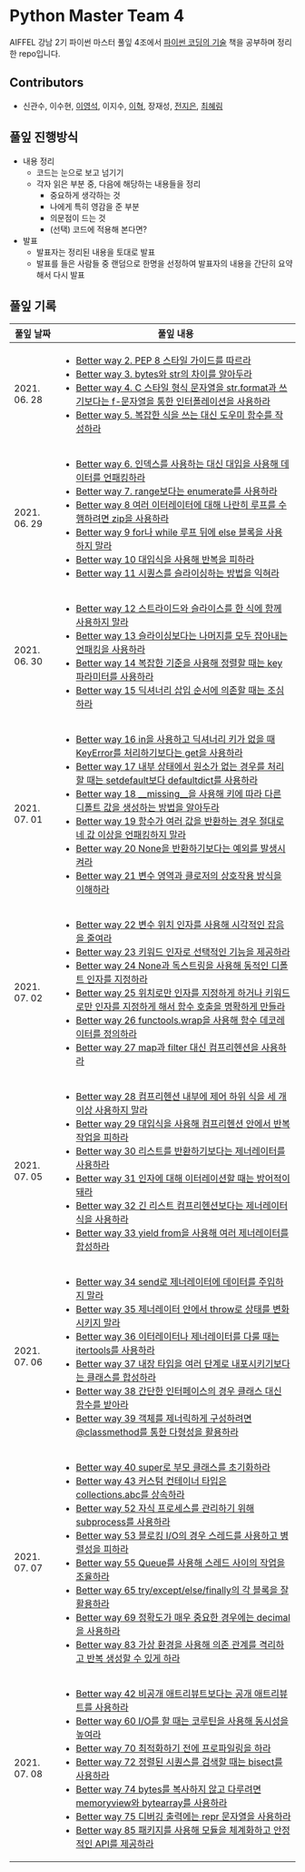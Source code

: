 # Python Master Team 4

AIFFEL 강남 2기 파이썬 마스터 풀잎 4조에서 <a href="https://www.gilbut.co.kr/book/view?bookcode=BN002890&keyword=%ED%8C%8C%EC%9D%B4%EC%8D%AC%20%EC%BD%94%EB%94%A9%EC%9D%98%20%EA%B8%B0%EC%88%A0&collection=GB_BOOK" target="_blank" rel="noopener noreferrer">파이썬 코딩의 기술</a> 책을 공부하며 정리한 repo입니다.

## Contributors

- 신관수, 이수현, [이영석](https://github.com/younnggsuk), 이지수, [이혁](https://github.com/dlgur1994), 장재성, [전지은](https://github.com/jieunjeon), [최혜림](https://github.com/hyelimchoi1223)

## 풀잎 진행방식

- 내용 정리
    - 코드는 눈으로 보고 넘기기
    - 각자 읽은 부분 중, 다음에 해당하는 내용들을 정리
        - 중요하게 생각하는 것
        - 나에게 특히 영감을 준 부분
        - 의문점이 드는 것
        - (선택) 코드에 적용해 본다면?
- 발표
    - 발표자는 정리된 내용을 토대로 발표
    - 발표를 들은 사람들 중 랜덤으로 한명을 선정하여 발표자의 내용을 간단히 요약해서 다시 발표

## 풀잎 기록

|풀잎 날짜|풀잎 내용|
|-------|-------|
|2021. 06. 28|<ul><li>[Better way 2. PEP 8 스타일 가이드를 따르라](https://modulabs.notion.site/Better-way-2-1-095e77f87482430a895b0a4154fa93b9)</li><li>[Better way 3. bytes와 str의 차이를 알아두라](https://modulabs.notion.site/Better-way-3-2-5da7cedf91a448568d211f983c13111b)</li><li>[Better way 4. C 스타일 형식 문자열을 str.format과 쓰기보다는 f-문자열을 통한 인터폴레이션을 사용하라](https://modulabs.notion.site/Better-way-4-1-3103bdf4a79c4c7f8a1f50ce4d37a298)</li><li>[Better way 5. 복잡한 식을 쓰는 대신 도우미 함수를 작성하라](https://modulabs.notion.site/Better-way-5-2-707cb00da15043eb8e2139cfaebe80b8)</li></ul>|
|2021. 06. 29|<ul><li>[Better way 6. 인덱스를 사용하는 대신 대입을 사용해 데이터를 언패킹하라](https://modulabs.notion.site/Better-way-6-1-1dc91796d69844b7afb62a662ae72dde)</li><li>[Better way 7. range보다는 enumerate를 사용하라](https://modulabs.notion.site/Better-way-7-2-ff1a582462ff46fe90ffa00ffd72d7e6)</li><li>[Better way 8 여러 이터레이터에 대해 나란히 루프를 수행하려면 zip을 사용하라](https://modulabs.notion.site/Better-way-8-1-18483341d75d4f31ba1c7052b8836396)</li><li>[Better way 9 for나 while 루프 뒤에 else 블록을 사용하지 말라](https://modulabs.notion.site/Better-way-9-2-0448036e5d8c48da80c2099b5b8e7d98)</li><li>[Better way 10 대입식을 사용해 반복을 피하라](https://modulabs.notion.site/Better-way-10-1-ae6623ed78304928a430fe2a6b7b22fc)</li><li>[Better way 11 시퀀스를 슬라이싱하는 방법을 익혀라](https://modulabs.notion.site/Better-way-11-2-54cb48150e2a4a978c3dd0f2b4bee978)</li></ul>|
|2021. 06. 30|<ul><li>[Better way 12 스트라이드와 슬라이스를 한 식에 함께 사용하지 말라](https://modulabs.notion.site/Better-way-12-1-bbded7fad1a14b2480ac3f2eef51e3e0)</li><li>[Better way 13 슬라이싱보다는 나머지를 모두 잡아내는 언패킹을 사용하라](https://modulabs.notion.site/Better-way-13-2-5283381c08b64a8db48b092756ce3eeb)</li><li>[Better way 14 복잡한 기준을 사용해 정렬할 때는 key 파라미터를 사용하라](https://modulabs.notion.site/Better-way-14-1-f460e6b2d519499ab744e8ab9aa6e54f)</li><li>[Better way 15 딕셔너리 삽입 순서에 의존할 때는 조심하라](https://modulabs.notion.site/Better-way-15-2-8a05e40c7376449b944e7f5925470c52)</li></ul>|
|2021. 07. 01|<ul><li>[Better way 16 in을 사용하고 딕셔너리 키가 없을 때 KeyError를 처리하기보다는 get을 사용하라](https://modulabs.notion.site/Better-way-16-1-4776559aecb84d46ad744b44810446af)</li><li>[Better way 17 내부 상태에서 원소가 없는 경우를 처리할 때는 setdefault보다 defaultdict를 사용하라](https://modulabs.notion.site/Better-way-17-2-a804cc458adb4ece8ea109dc02865fed)</li><li>[Better way 18 __missing__을 사용해 키에 따라 다른 디폴트 값을 생성하는 방법을 알아두라](https://modulabs.notion.site/Better-way-18-1-06b5349bf7c54b8c8e02f78584ed01c4)</li><li>[Better way 19 함수가 여러 값을 반환하는 경우 절대로 네 값 이상을 언패킹하지 말라](https://modulabs.notion.site/Better-way-19-2-540b2a2cd3dd4a4c899f3fb620ffe425)</li><li>[Better way 20 None을 반환하기보다는 예외를 발생시켜라](https://modulabs.notion.site/Better-way-20-1-7bee59b99fec4afba1ed8ce36bb0cbc7)</li><li>[Better way 21 변수 영역과 클로저의 상호작용 방식을 이해하라](https://modulabs.notion.site/Better-way-21-2-40399d15f5fd4a3181c108041342b6d3)</li></ul>|
|2021. 07. 02|<ul><li>[Better way 22 변수 위치 인자를 사용해 시각적인 잡음을 줄여라](https://modulabs.notion.site/Better-way-22-1-22ee77d9d11e45b580742ced925659c6)</li><li>[Better way 23 키워드 인자로 선택적인 기능을 제공하라](https://modulabs.notion.site/Better-way-23-2-09db25b3f7e3480d94ee3bcd3e638b13)</li><li>[Better way 24 None과 독스트링을 사용해 동적인 디폴트 인자를 지정하라](https://modulabs.notion.site/Better-way-24-1-f93345bc4cd7483a851cdc3b8b497a5a)</li><li>[Better way 25 위치로만 인자를 지정하게 하거나 키워드로만 인자를 지정하게 해서 함수 호출을 명확하게 만들라](https://modulabs.notion.site/Better-way-25-2-3ce16ae2715a4e4b95ea4637c194df84)</li><li>[Better way 26 functools.wrap을 사용해 함수 데코레이터를 정의하라](https://modulabs.notion.site/Better-way-26-1-12c3b14120fc4951b880308b420255d3)</li><li>[Better way 27 map과 filter 대신 컴프리헨션을 사용하라](https://modulabs.notion.site/Better-way-27-2-6f413fb2411149d18474564b699ad211)</li></ul>|
|2021. 07. 05|<ul><li>[Better way 28 컴프리헨션 내부에 제어 하위 식을 세 개 이상 사용하지 말라](https://modulabs.notion.site/Better-Way-28-1-24c37d64f3974a9b9e3d276c15b960b2)</li><li>[Better way 29 대입식을 사용해 컴프리헨션 안에서 반복 작업을 피하라](https://modulabs.notion.site/Better-Way-29-2-1102ee7a90064d4c8274d52749d1d2a3)</li><li>[Better way 30 리스트를 반환하기보다는 제너레이터를 사용하라](https://modulabs.notion.site/Better-Way-30-1-797148fa21714e4cb1637deb2f4c534d)</li><li>[Better way 31 인자에 대해 이터레이션할 때는 방어적이 돼라](https://modulabs.notion.site/Better-Way-31-2-aca71cfa0cb74756abc16fbbd609020f)</li><li>[Better way 32 긴 리스트 컴프리헨션보다는 제너레이터 식을 사용하라](https://modulabs.notion.site/Better-Way-32-1-a21d2977d8714ed89ac9a658e951149e)</li><li>[Better way 33 yield from을 사용해 여러 제너레이터를 합성하라](https://modulabs.notion.site/Better-Way-33-2-041891dc595d43f6a210194e0cff4e5c)</li></ul>|
|2021. 07. 06|<ul><li>[Better way 34 send로 제너레이터에 데이터를 주입하지 말라](https://modulabs.notion.site/Better-Way-34-1-31b312a67f78418e884bd2abce03cf81)</li><li>[Better way 35 제너레이터 안에서 throw로 상태를 변화시키지 말라](https://modulabs.notion.site/Better-Way-35-2-6574332843a94e0f8aaa45e308188870)</li><li>[Better way 36 이터레이터나 제너레이터를 다룰 때는 itertools를 사용하라](https://modulabs.notion.site/Better-Way-36-1-4432e4a0b43b403cbb5bb4eeeda0ef4c)</li><li>[Better way 37 내장 타입을 여러 단계로 내포시키기보다는 클래스를 합성하라](https://modulabs.notion.site/Better-Way-37-2-d6a133061dcc4edcaa9e1a04170ff45f)</li><li>[Better way 38 간단한 인터페이스의 경우 클래스 대신 함수를 받아라](https://modulabs.notion.site/Better-Way-38-1-a03064495e1a4324b41fd99879826341)</li><li>[Better way 39 객체를 제너릭하게 구성하려면 @classmethod를 통한 다형성을 활용하라](https://modulabs.notion.site/Better-Way-39-2-d1d588a6c2604149b0dac029d7c412ac)</li></ul>|
|2021. 07. 07|<ul><li>[Better way 40 super로 부모 클래스를 초기화하라](https://modulabs.notion.site/Better-Way-40-ec2d0a38653f49dfb56ebecf98b10a16)</li><li>[Better way 43 커스텀 컨테이너 타입은 collections.abc를 상속하라](https://modulabs.notion.site/Better-Way-43-b3564bc4ccd44868aede69bfb9535da3)</li><li>[Better way 52 자식 프로세스를 관리하기 위해 subprocess를 사용하라](https://modulabs.notion.site/Better-Way-52-56fad0e39861445fb9f5a847c4f22d66)</li><li>[Better way 53 블로킹 I/O의 경우 스레드를 사용하고 병렬성을 피하라](https://modulabs.notion.site/Better-Way-53-366ba9b1bf7649a6ac1c5acb34127dd1)</li><li>[Better way 55 Queue를 사용해 스레드 사이의 작업을 조율하라](https://modulabs.notion.site/Better-Way-55-08c62d9280dd4db09d4304957ade9612)</li><li>[Better way 65 try/except/else/finally의 각 블록을 잘 활용하라](https://modulabs.notion.site/Better-Way-65-4d472c8a68a44c19858bbdec571df335)</li><li>[Better way 69 정확도가 매우 중요한 경우에는 decimal을 사용하라](https://modulabs.notion.site/Better-Way-69-8ea126f6ea464003b95100856e075ee5)</li><li>[Better way 83 가상 환경을 사용해 의존 관계를 격리하고 반복 생성할 수 있게 하라](https://modulabs.notion.site/Better-Way-83-24465f83d51946398433ebff935d825f)</li></ul>|
|2021. 07. 08|<ul><li>[Better way 42 비공개 애트리뷰트보다는 공개 애트리뷰트를 사용하라](https://modulabs.notion.site/Better-Way-42-f6a3378e13504cd7a3ef99c402c76f0f)</li><li>[Better way 60 I/O를 할 때는 코루틴을 사용해 동시성을 높여라](https://modulabs.notion.site/Better-Way-60-69a6625416964ccba9f5f9104278babb)</li><li>[Better way 70 최적화하기 전에 프로파일링을 하라](https://modulabs.notion.site/Better-Way-70-924b25f3013a4a418df67875fffcb2b5)</li><li>[Better way 72 정렬된 시퀀스를 검색할 때는 bisect를 사용하라](https://modulabs.notion.site/Better-Way-72-2ce6f7867b8d42c79db05a6efaa3da76)</li><li>[Better way 74 bytes를 복사하지 않고 다루려면 memoryview와 bytearray를 사용하라](https://modulabs.notion.site/Better-Way-74-e6bae7d377ca4276b8c2ae1870495300)</li><li>[Better way 75 디버깅 출력에는 repr 문자열을 사용하라](https://modulabs.notion.site/Better-Way-75-ed2692b04a2f41b4ac3eac5593e21494)</li><li>[Better way 85 패키지를 사용해 모듈을 체계화하고 안정적인 API를 제공하라](https://modulabs.notion.site/Better-Way-85-d3c1001283f54d70b08317b5dccda095)</li></ul>|
